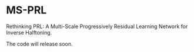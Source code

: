 # MS-PRL
Rethinking PRL: A Multi-Scale Progressively Residual Learning Network for Inverse Halftoning.

The code will release soon.
